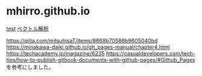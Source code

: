 # mhirro.github.io
[test]
[ベクトル解析]

[test]:https://mhirro.github.io/test
[ベクトル解析]:https://mhirro.github.io/vectoranarisys

https://qiita.com/mitsuhisaT/items/8668b70586b9605040bd
https://minakawa-daiki.github.io/gh_pages-manual/chapter4.html
https://techacademy.jp/magazine/6235
https://casualdevelopers.com/tech-tips/how-to-publish-gitbook-documents-with-github-pages/#Github_Pages
を参考にしました。
